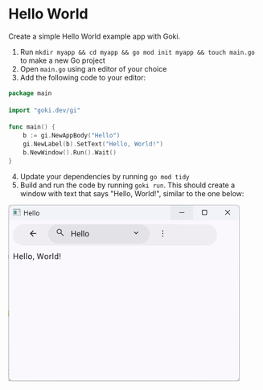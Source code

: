 # Hello World

Create a simple Hello World example app with Goki.

1. Run `mkdir myapp && cd myapp && go mod init myapp && touch main.go` to make a new Go project
2. Open `main.go` using an editor of your choice
3. Add the following code to your editor:

```go
package main

import "goki.dev/gi"

func main() {
	b := gi.NewAppBody("Hello")
	gi.NewLabel(b).SetText("Hello, World!")
	b.NewWindow().Run().Wait()
}
```

4. Update your dependencies by running `go mod tidy`
5. Build and run the code by running `goki run`. This should create a window with text that says "Hello, World!", similar to the one below:

![Hello World App](helloworld.png)

